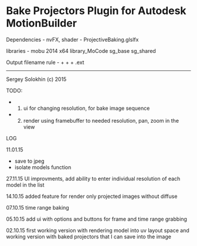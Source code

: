 

# Bake Projectors Plugin for Autodesk MotionBuilder #

Dependencies - nvFX, shader - ProjectiveBaking.glslfx

libraries - mobu 2014 x64
 library_MoCode
 sg_base
 sg_shared

Output filename rule - <user filename> + <model file name in Save per model model> + <frame number in add frame number or bake range> + .ext <jpg or tif>

---

Sergey Solokhin (c) 2015

TODO:

+ 1) ui for changing resolution, for bake image sequence
+ 2) render using framebuffer to needed resolution, pan, zoom in the view


LOG

11.01.15
 + save to jpeg
 + isolate models function

27.11.15
 UI improvments, add ability to enter individual resolution of each model in the list

14.10.15
 added feature for render only projected images without diffuse

07.10.15
 time range baking

05.10.15
 add ui with options and buttons for frame and time range grabbing

02.10.15
 first working version with rendering model into uv layout space
 and working version with baked projectors that I can save into the image
